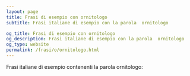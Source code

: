 ```yaml
---
layout: page
title: Frasi di esempio con ornitologo 
subtitle: Frasi italiane di esempio con la parola  ornitologo

og_title: Frasi di esempio con ornitologo 
og_description: Frasi italiane di esempio con la parola  ornitologo
og_type: website
permalink: /frasi/o/ornitologo.html
---
```


Frasi italiane di esempio contenenti la parola ornitologo:


